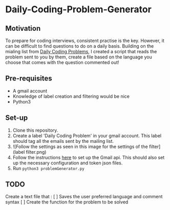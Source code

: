 # Daily-Coding-Problem-Generator

## Motivation
To prepare for coding interviews, consistent practise is the key. However, it can be difficult to find questions to do on a daily basis. Building on the mialing list from [Daily Coding Problems](https://www.dailycodingproblem.com), I created a script that reads the problem sent to you by them, create a file based on the language you choose that comes with the question commented out!

## Pre-requisites
* A gmail account
* Knowledge of label creation and filtering would be nice
* Python3

## Set-up
1. Clone this repository.
2. Create a label 'Daily Coding Problem' in your gmail account. This label should tag all the emails sent by the mailing list.
3. ![Follow the settings as seen in this image for the settings of the filter](label filter.png)
4. Follow the instructions [here](https://developers.google.com/gmail/api/guides/quickstarts-overview) to set up the Gmail api. This should also set up the necessary configuration and token json files.
5. Run `python3 problemGenerator.py`

## TODO
Create a text file that :
  [ ] Saves the user preferred language and comment syntax
  [ ] Create the function for the problem to be solved
